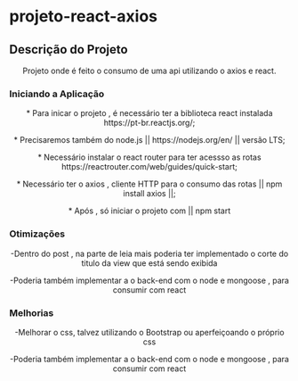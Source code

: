 # projeto-react-axios

## Descrição do Projeto
<p align="center">
  Projeto onde é feito o consumo de uma api utilizando o axios e react.
</p>

### Iniciando a Aplicação
<p align="center">
  * Para inicar o projeto , é necessário ter a biblioteca react instalada https://pt-br.reactjs.org/;
</p>
<p align="center">
  * Precisaremos também do node.js || https://nodejs.org/en/ || versão LTS;
</p>
<p align="center">
  * Necessário instalar o react router para ter acessso as rotas https://reactrouter.com/web/guides/quick-start;
</p>
<p align="center">
  * Necessário ter o axios , cliente HTTP para o consumo das rotas  || npm install axios ||;
</p>
<p align="center">
  * Após , só iniciar o projeto com || npm start
 </p>


### Otimizações
<p align="center">
    -Dentro do post , na parte de leia mais poderia ter implementado o corte do titulo da view que está sendo exibida
</p>
<p align="center">
    -Poderia também implementar a o back-end com o node e mongoose , para consumir com react
</p>

### Melhorias
<p align="center">
    -Melhorar o css, talvez utilizando o Bootstrap ou aperfeiçoando o próprio css
</p>
<p align="center">
    -Poderia também implementar a o back-end com o node e mongoose , para consumir com react
</p>
